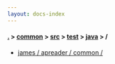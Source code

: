 ```yaml
---
layout: docs-index
---
```

#### [.](./../../../../index) > [common](./../../../index) > [src](./../../index) > [test](./../index) > [java](./index) > **/**

- [james / apreader / common / ](james/apreader/common/)

